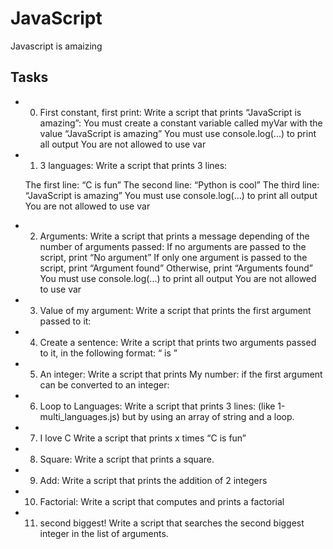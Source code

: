 # JavaScript
Javascript is amaizing

## Tasks
* 0. First constant, first print:
    Write a script that prints “JavaScript is amazing”:
        You must create a constant variable called myVar with the value “JavaScript is amazing”
        You must use console.log(...) to print all output
        You are not allowed to use var

* 1. 3 languages:
    Write a script that prints 3 lines:

    The first line: “C is fun”
    The second line: “Python is cool”
    The third line: “JavaScript is amazing”
    You must use console.log(...) to print all output
    You are not allowed to use var

* 2. Arguments:
    Write a script that prints a message depending of the number of arguments passed:
        If no arguments are passed to the script, print “No argument”
If only one argument is passed to the script, print “Argument found”
Otherwise, print “Arguments found”
You must use console.log(...) to print all output
You are not allowed to use var

* 3. Value of my argument:
    Write a script that prints the first argument passed to it:

* 4. Create a sentence:
    Write a script that prints two arguments passed to it, in the following format: “ is ”

* 5. An integer:
    Write a script that prints My number: <first argument converted in integer> if the first argument can be converted to an integer:

* 6. Loop to Languages:
    Write a script that prints 3 lines: (like 1-multi_languages.js) but by using an array of string and a loop.

* 7. I love C
    Write a script that prints x times “C is fun”

* 8. Square:
    Write a script that prints a square.

* 9. Add:
    Write a script that prints the addition of 2 integers

* 10. Factorial:
    Write a script that computes and prints a factorial

* 11. second biggest!
    Write a script that searches the second biggest integer in the list of arguments.

